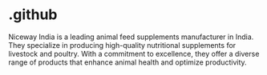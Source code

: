 # .github
Niceway India is a leading animal feed supplements manufacturer in India. They specialize in producing high-quality nutritional supplements for livestock and poultry. With a commitment to excellence, they offer a diverse range of products that enhance animal health and optimize productivity.
